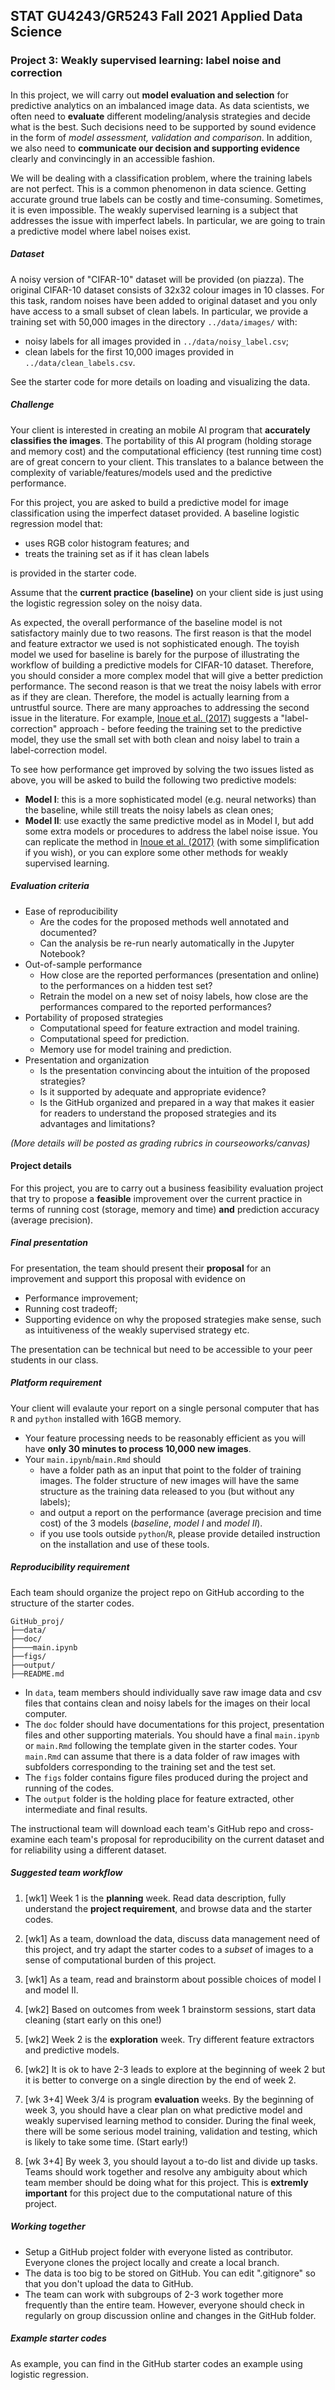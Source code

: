 ## STAT GU4243/GR5243 Fall 2021 Applied Data Science 

### Project 3: Weakly supervised learning: label noise and correction


In this project, we will carry out **model evaluation and selection** for predictive analytics on an imbalanced image data. As data scientists, we often need to **evaluate** different modeling/analysis strategies and decide what is the best. Such decisions need to be supported by sound evidence in the form of *model assessment, validation and comparison*. In addition, we also need to **communicate our decision and supporting evidence** clearly and convincingly in an accessible fashion.

We will be dealing with a classification problem, where the training labels are not perfect. This is a common phenomenon in data science. Getting accurate ground true labels can be costly and time-consuming. Sometimes, it is even impossible. The weakly supervised learning is a subject that addresses the issue with imperfect labels. In particular, we are going to train a predictive model where label noises exist. 



##### Dataset

A noisy version of "CIFAR-10" dataset will be provided (on piazza). The original CIFAR-10 dataset consists of 32x32 colour images in 10 classes. For this task, random noises have been added to original dataset and you only have access to a small subset of clean labels. In particular, we provide a training set with 50,000 images in the directory `../data/images/` with:
- noisy labels for all images provided in `../data/noisy_label.csv`;
- clean labels for the first 10,000 images provided in `../data/clean_labels.csv`.

See the starter code for more details on loading and visualizing the data. 



##### Challenge

Your client is interested in creating an mobile AI program that **accurately classifies the images**. 
The portability of this AI program (holding storage and memory cost) and the computational efficiency (test running time cost) are of great concern to your client. This translates to a balance between the complexity of variable/features/models used and the predictive performance. 


For this project, you are asked to build a predictive model for image classification using the imperfect dataset provided. A baseline logistic regression model that:

- uses RGB color histogram features; and 
- treats the training set as if it has clean labels

is provided in the starter code. 


Assume that the **current practice (baseline)** on your client side is just using the logistic regression soley on the noisy data.

As expected, the overall performance of the baseline model is not satisfactory mainly due to two reasons. The first reason is that the model and feature extractor we used is not sophisticated enough. The toyish model we used for baseline is barely for the purpose of illustrating the workflow of building a predictive models for CIFAR-10 dataset. Therefore, you should consider a more complex model that will give a better prediction performance. The second reason is that we treat the noisy labels with error as if they are clean. Therefore, the model is actually learning from a untrustful source. There are many approaches to addressing the second issue in the literature. For example, [Inoue et al. (2017)](https://openaccess.thecvf.com/content_ICCV_2017_workshops/papers/w32/Inoue_Multi-Label_Fashion_Image_ICCV_2017_paper.pdf) suggests a "label-correction" approach - before feeding the training set to the predictive model, they use the small set with both clean and noisy label to train a label-correction model.  



To see how performance get improved by solving the two issues listed as above, you will be asked to build the following two predictive models:

- **Model I**: this is a more sophisticated model (e.g. neural networks) than the baseline, while still treats the noisy labels as clean ones;
- **Model II**: use exactly the same predictive model as in Model I, but add some extra models or procedures to address the label noise issue. You can replicate the method in  [Inoue et al. (2017)](https://openaccess.thecvf.com/content_ICCV_2017_workshops/papers/w32/Inoue_Multi-Label_Fashion_Image_ICCV_2017_paper.pdf) (with some simplification if you wish), or you can explore some other methods for weakly supervised learning.




##### Evaluation criteria

- Ease of reproducibility 
  - Are the codes for the proposed methods well annotated and documented?
  - Can the analysis be re-run nearly automatically in the Jupyter Notebook?
- Out-of-sample performance 
  - How close are the reported performances (presentation and online) to the performances on a hidden test set?
  - Retrain the model on a new set of noisy labels, how close are the performances compared to the reported performances?
- Portability of proposed strategies
  - Computational speed for feature extraction and model training.
  - Computational speed for prediction.
  - Memory use for model training and prediction.
- Presentation and organization
  - Is the presentation convincing about the intuition of the proposed strategies?
  - Is it supported by adequate and appropriate evidence?
  - Is the GitHub organized and prepared in a way that makes it easier for readers to understand the proposed strategies and its advantages and limitations?

*(More details will be posted as grading rubrics in courseoworks/canvas)*


#### Project details

For this project, you are to carry out a business feasibility evaluation project that try to propose a **feasible** improvement over the current practice in terms of running cost (storage, memory and time) **and** prediction accuracy (average precision). 


##### Final presentation
For presentation, the team should present their **proposal** for an improvement and support this proposal with evidence on 

- Performance improvement;
- Running cost tradeoff;
- Supporting evidence on why the proposed strategies make sense, such as intuitiveness of the weakly supervised strategy etc.

The presentation can be technical but need to be accessible to your peer students in our class. 

##### Platform requirement

Your client will evalaute your report on a single personal computer that has `R` and `python` installed with 16GB memory.  
 
+ Your feature processing needs to be reasonably efficient as you will have **only 30 minutes to process 10,000 new images**. 
+ Your `main.ipynb`/`main.Rmd` should 
	+ have a folder path as an input that point to the folder of training images. The folder structure of new images will have the same structure as the training data released to you (but without any labels);
	+ and output a report on the performance (average precision and time cost) of the 3 models (*baseline*, *model I* and *model II*).
	+ if you use tools outside `python`/`R`, please provide detailed instruction on the installation and use of these tools. 

##### Reproducibility requirement

Each team should organize the project repo on GitHub according to the structure of the starter codes.

```
GitHub_proj/
├──data/
├──doc/
├────main.ipynb
├──figs/
├──output/
├──README.md
```

- In `data`, team members should individually save raw image data and csv files that contains clean and noisy labels for the images on their local computer. 
- The `doc` folder should have documentations for this project, presentation files and other supporting materials. You should have a final `main.ipynb` or `main.Rmd` following the template given in the starter codes. Your `main.Rmd` can assume that there is a data folder of raw images with subfolders corresponding to the training set and the test set.
- The `figs` folder contains figure files produced during the project and running of the codes.
- The `output` folder is the holding place for feature extracted, other intermediate and final results.

The instructional team will download each team's GitHub repo and cross-examine each team's proposal for reproducibility on the current dataset and for reliability using a different dataset.



##### Suggested team workflow

1. [wk1] Week 1 is the **planning** week. Read data description, fully understand the **project requirement**, and browse data and the starter codes.

2. [wk1] As a team, download the data, discuss data management need of this project, and try adapt the starter codes to a *subset* of images to a sense of computational burden of this project.

3. [wk1] As a team, read and brainstorm about possible choices of model I and model II.

4. [wk2] Based on outcomes from week 1 brainstorm sessions, start data cleaning (start early on this one!)

5. [wk2] Week 2 is the **exploration** week. Try different feature extractors and predictive models.

6. [wk2] It is ok to have 2-3 leads to explore at the beginning of week 2 but it is better to converge on a single direction by the end of week 2.

7. [wk 3+4] Week 3/4 is program **evaluation** weeks. By the beginning of week 3, you should have a clear plan on what predictive model and weakly supervised learning method to consider. During the final week, there will be some serious model training, validation and testing, which is likely to take some time. (Start early!)

8. [wk 3+4] By week 3, you should layout a to-do list and divide up tasks. Teams should work together and resolve any ambiguity about which team member should be doing what for this project. This is **extremly important** for this project due to the computational nature of this project.

   

##### Working together

- Setup a GitHub project folder with everyone listed as contributor. Everyone clones the project locally and create a local branch.
- The data is too big to be stored on GitHub. You can edit  ".gitignore" so that you don't upload the  data to GitHub.
- The team can work with subgroups of 2-3 work together more frequently than the entire team. However, everyone should check in regularly on group discussion online and changes in the GitHub folder.  


##### Example starter codes

As example, you can find in the GitHub starter codes an example using logistic regression. 
